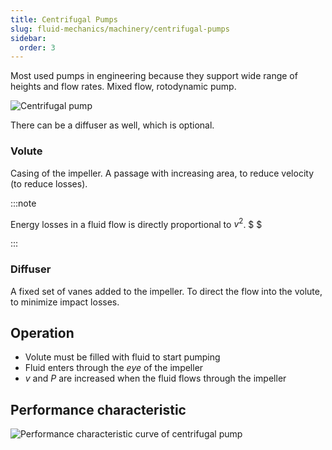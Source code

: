 ```yaml
---
title: Centrifugal Pumps
slug: fluid-mechanics/machinery/centrifugal-pumps
sidebar:
  order: 3
---
```


Most used pumps in engineering because they support wide range of heights and
flow rates. Mixed flow, rotodynamic pump.

![Centrifugal pump](/fluids/centrifugal-pump.jpg)

There can be a diffuser as well, which is optional.

### Volute

Casing of the impeller. A passage with increasing area, to reduce velocity (to
reduce losses).

:::note

Energy losses in a fluid flow is directly proportional to $v^2$. $ $

:::

### Diffuser

A fixed set of vanes added to the impeller. To direct the flow into the volute,
to minimize impact losses.

## Operation

- Volute must be filled with fluid to start pumping
- Fluid enters through the _eye_ of the impeller
- $v$ and $P$ are increased when the fluid flows through the impeller

## Performance characteristic

![Performance characteristic curve of centrifugal pump](/fluids/centrifugal-pump-performance-characteristic.jpg)
